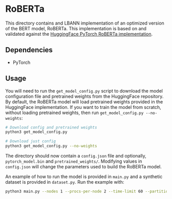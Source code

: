 # RoBERTa

This directory contains and LBANN implementation of an optimized version of the
BERT model, RoBERTa. This implementation is based on and validated against the
[HuggingFace PyTorch RoBERTa
implementation](https://github.com/huggingface/transformers/blob/v4.15.0/src/transformers/models/roberta/modeling_roberta.py#L695).

## Dependencies

- PyTorch

## Usage

You will need to run the `get_model_config.py` script to download the model
configuration file and pretrained weights from the HuggingFace repository. By
default, the RoBERTa model will load pretrained weights provided in the
HuggingFace implementation. If you want to train the model from scratch,
without loading pretrained weights, then run `get_model_config.py
--no-weights`:

```bash
# Download config and pretrained weights
python3 get_model_config.py

# Download just config
python3 get_model_config.py --no-weights
```

The directory should now contain a `config.json` file and optionally,
`pytorch_model.bin` and `pretrained_weights/`. Modifying values in
`config.json` will change the parameters used to build the RoBERTa model.

An example of how to run the model is provided in `main.py` and a synthetic
dataset is provided in `dataset.py`. Run the example with:

```bash
python3 main.py --nodes 1 --procs-per-node 2 --time-limit 60 --partition pbatch --epochs 5 --mini-batch-size 10
```
